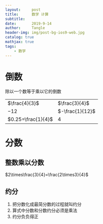 ```yaml
---
layout:     post
title:      数学 计算
subtitle:   
date:       2019-9-14
author:     Tangle
header-img: img/post-bg-ios9-web.jpg
catalog: true
mathjax: true
tags:
    - 数学
---
```


# 倒数

除以一个数等于乘以它的倒数

|                    |                 |
| ------------------ | --------------- |
| $\frac{4}{3}$      | $\frac{3}{4}$   |
| $-12$              | $-\frac{1}{12}$ |
| $0.25=\frac{1}{4}$ | $4$             |

# 分数

## 整数乘以分数

$2\times\frac{3}{4}=\frac{2\times3}{4}$

## 约分

1. 把分数化成最简分数的过程就叫约分
1. 算式中分数和分数约分必须是乘法
1. 约分负负得正
